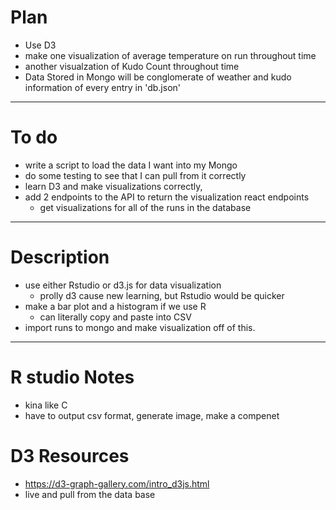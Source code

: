 # Plan 
   - Use D3
   - make one visualization of average temperature on run throughout time
   - another visualzation of Kudo Count throughout time 
   - Data Stored in Mongo will be conglomerate of weather and kudo information of every entry in 'db.json' 

---
# To do 
   - write a script to load the data I want into my Mongo
   - do some testing to see that I can pull from it correctly 
   - learn D3 and make visualizations correctly, 
   - add 2 endpoints to the API to return the visualization react endpoints 
      - get visualizations for all of the runs in the database  

---
# Description 
   - use either Rstudio or d3.js for data visualization 
      - prolly d3 cause new learning, but Rstudio would be quicker 
   - make a bar plot and a histogram if we use R 
      - can literally copy and paste into CSV
   - import runs to mongo and make visualization off of this. 


---
# R studio Notes 
   - kina like C
   - have to output csv format, generate image, make a compenet

# D3 Resources 
   - https://d3-graph-gallery.com/intro_d3js.html
   - live and pull from the data base